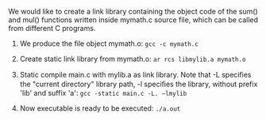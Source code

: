 We would like to create a link library containing the object code of the sum()
and mul() functions written inside mymath.c source file, which can be called 
from different C programs.

1. We produce the file object mymath.o:
  ```gcc -c mymath.c```

2. Create static link library from mymath.o:
  ```ar rcs libmylib.a mymath.o```

3. Static compile main.c with mylib.a as link library. 
Note that -L speciﬁes the "current directory" library path, 
-l speciﬁes the library, without prefix 'lib' and suffix 'a':
  ```gcc -static main.c -L. –lmylib```

4. Now executable is ready to be executed:
  ```./a.out```
